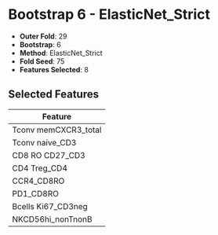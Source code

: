# Bootstrap 6 - ElasticNet_Strict

- **Outer Fold**: 29
- **Bootstrap**: 6
- **Method**: ElasticNet_Strict
- **Fold Seed**: 75
- **Features Selected**: 8

## Selected Features

| Feature |
|---------|
| Tconv memCXCR3_total |
| Tconv naive_CD3 |
| CD8 RO CD27_CD3 |
| CD4 Treg_CD4 |
| CCR4_CD8RO |
| PD1_CD8RO |
| Bcells Ki67_CD3neg |
| NKCD56hi_nonTnonB |
